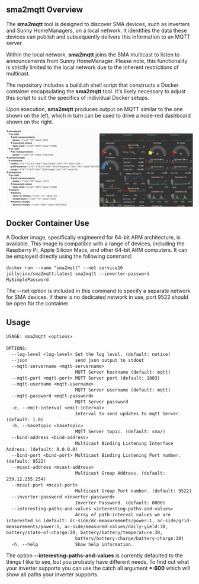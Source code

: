 ## sma2mqtt Overview

The __sma2mqtt__ tool is designed to discover SMA devices, such as inverters and Sunny HomeManagers, on a local network. It identifies the data these devices can publish and subsequently delivers this information to an MQTT server.

Within the local network, __sma2mqtt__ joins the SMA multicast to listen to announcements from Sunny HomeManager. Please note, this functionality is strictly limited to the local network due to the inherent restrictions of multicast.

The repository includes a build.sh shell script that constructs a Docker container encapsulating the __sma2mqtt__ tool. It's likely necessary to adjust this script to suit the specifics of individual Docker setups.

Upon execution, __sma2mqtt__ produces output on MQTT similar to the one shown on the left, which in turn can be used to drive a node-red dashboard shown on the right.

<img src="Images/mqtt-explorer.png" width="50%" alt="MQTT Explorer Screenshot"/><img src="Images/node-red-dashboard.png" width="50%" alt="Node-Red Dashboard Screenshot"/>

## Docker Container Use

A Docker image, specifically engineered for 64-bit ARM architecture, is available. This image is compatible with a range of devices, including the Raspberry Pi, Apple Silicon Macs, and other 64-bit ARM computers. It can be employed directly using the following command:
```
docker run --name "sma2mqtt" --net service16  jollyjinx/sma2mqtt:latest sma2mqtt --inverter-password MySimplePassword
```

The --net option is included in this command to specify a separate network for SMA devices. If there is no dedicated network in use, port 9522 should be open for the container.


## Usage


```
USAGE: sma2mqtt <options>

OPTIONS:
  --log-level <log-level> Set the log level. (default: notice)
  --json                  send json output to stdout
  --mqtt-servername <mqtt-servername>
                          MQTT Server hostname (default: mqtt)
  --mqtt-port <mqtt-port> MQTT Server port (default: 1883)
  --mqtt-username <mqtt-username>
                          MQTT Server username (default: mqtt)
  --mqtt-password <mqtt-password>
                          MQTT Server password
  -e, --emit-interval <emit-interval>
                          Interval to send updates to mqtt Server. (default: 1.0)
  -b, --basetopic <basetopic>
                          MQTT Server topic. (default: sma/)
  --bind-address <bind-address>
                          Multicast Binding Listening Interface Address. (default: 0.0.0.0)
  --bind-port <bind-port> Multicast Binding Listening Port number. (default: 9522)
  --mcast-address <mcast-address>
                          Multicast Group Address. (default: 239.12.255.254)
  --mcast-port <mcast-port>
                          Multicast Group Port number. (default: 9522)
  --inverter-password <inverter-password>
                          Inverter Password. (default: 0000)
  --interesting-paths-and-values <interesting-paths-and-values>
                          Array of path:interval values we are interested in (default: dc-side/dc-measurements/power:1, ac-side/grid-measurements/power:1, ac-side/measured-values/daily-yield:30, battery/state-of-charge:20, battery/battery/temperature:30,
                          battery/battery-charge/battery-charge:20)
  -h, --help              Show help information.

```

The option __--interesting-paths-and-values__ is currently defaulted to the things I like to see, but you probably have different needs. To find out what your inverter supports you can use the catch all argument __\*:600__ which will show all paths your inverter supports.
